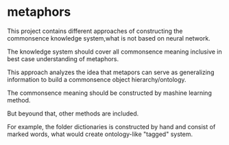 # metaphors
This project contains different approaches
of constructing the commonsence 
knowledge system,what is 
not based on neural network.

The knowledge system should cover 
all commonsence meaning inclusive in 
best case understanding of metaphors.

This approach analyzes the idea that 
metapors can serve as generalizing 
information to build a commonsence object
hierarchy/ontology.

The commonsence meaning should be constructed
by mashine learning method.


But beyound that, other methods are included.

For example, the folder dictionaries
is constructed by hand and consist of marked words, 
what would create ontology-like "tagged" 
system. 
